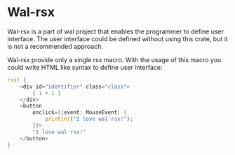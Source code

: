 # Wal-rsx

Wal-rsx is a part of wal project that enables the programmer to define user interface. The user interface could be defined without using this crate, but it is not a recommended approach.

Wal-rsx provide only a single rsx macro. With the usage of this macro you could write HTML like syntax to define user interface:

```rust
rsx! {
    <div id="identifier" class="class">
        { 1 + 1 }
    </div>
    <button
        onclick={|event: MouseEvent| {
            println!("I love wal rsx!");
        }}>
        "I love wal rsx!"
    </button>
}
```
